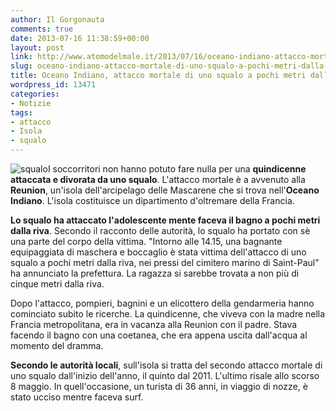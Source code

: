 ```yaml
---
author: Il Gorgonauta
comments: true
date: 2013-07-16 11:38:59+00:00
layout: post
link: http://www.atomodelmale.it/2013/07/16/oceano-indiano-attacco-mortale-di-uno-squalo-a-pochi-metri-dalla-riva/
slug: oceano-indiano-attacco-mortale-di-uno-squalo-a-pochi-metri-dalla-riva
title: Oceano Indiano, attacco mortale di uno squalo a pochi metri dalla riva
wordpress_id: 13471
categories:
- Notizie
tags:
- attacco
- Isola
- squalo
---
```


![squalo](http://www.atomodelmale.it/wp-content/uploads/2013/07/squalo-300x176.jpg)I soccorritori non hanno potuto fare nulla per una **quindicenne attaccata e divorata da uno squalo**. L'attacco mortale è a avvenuto alla **Reunion**, un'isola dell'arcipelago delle Mascarene che si trova nell'**Oceano Indiano**. L'isola costituisce un dipartimento d'oltremare della Francia.

**Lo squalo ha attaccato l'adolescente mente faceva il bagno a pochi metri dalla riva**. Secondo il racconto delle autorità, lo squalo ha portato con sè una parte del corpo della vittima. "Intorno alle 14.15, una bagnante equipaggiata di maschera e boccaglio è stata vittima dell'attacco di uno squalo a pochi metri dalla riva, nei pressi del cimitero marino di Saint-Paul" ha annunciato la prefettura. La ragazza si sarebbe trovata a non più di cinque metri dalla riva.

Dopo l'attacco, pompieri, bagnini e un elicottero della gendarmeria hanno cominciato subito le ricerche. La quindicenne, che viveva con la madre nella Francia metropolitana, era in vacanza alla Reunion con il padre. Stava facendo il bagno con una coetanea, che era appena uscita dall'acqua al momento del dramma.


**Secondo le autorità locali**, sull'isola si tratta del secondo attacco mortale di uno squalo dall'inizio dell'anno, il quinto dal 2011. L'ultimo risale allo scorso 8 maggio. In quell'occasione, un turista di 36 anni, in viaggio di nozze, è stato ucciso mentre faceva surf.
